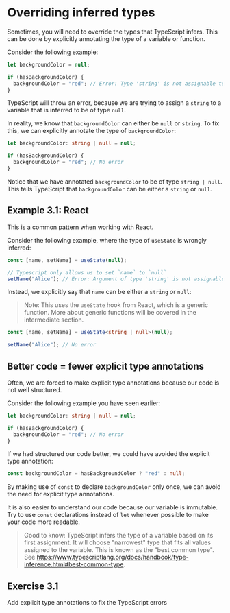 # Overriding inferred types

Sometimes, you will need to override the types that TypeScript infers. This can be done by explicitly annotating the type of a variable or function.

Consider the following example:

```ts
let backgroundColor = null;

if (hasBackgroundColor) {
  backgroundColor = "red"; // Error: Type 'string' is not assignable to type 'null'
}
```

TypeScript will throw an error, because we are trying to assign a `string` to a variable that is inferred to be of type `null`.

In reality, we know that `backgroundColor` can either be `null` or `string`. To fix this, we can explicitly annotate the type of `backgroundColor`:

```ts
let backgroundColor: string | null = null;

if (hasBackgroundColor) {
  backgroundColor = "red"; // No error
}
```

Notice that we have annotated `backgroundColor` to be of type `string | null`. This tells TypeScript that `backgroundColor` can be either a `string` or `null`.

## Example 3.1: React

This is a common pattern when working with React.

Consider the following example, where the type of `useState` is wrongly inferred:

```ts
const [name, setName] = useState(null);

// Typescript only allows us to set `name` to `null`
setName("Alice"); // Error: Argument of type 'string' is not assignable to parameter of type 'SetStateAction<null>'

```

Instead, we explicitly say that `name` can be either a `string` or `null`:

> Note: This uses the `useState` hook from React, which is a generic function. More about generic functions will be covered in the intermediate section.

```ts
const [name, setName] = useState<string | null>(null);

setName("Alice"); // No error
```

## Better code = fewer explicit type annotations

Often, we are forced to make explicit type annotations because our code is not well structured.

Consider the following example you have seen earlier:

```ts
let backgroundColor: string | null = null;

if (hasBackgroundColor) {
  backgroundColor = "red"; // No error
}
```

If we had structured our code better, we could have avoided the explicit type annotation:

```ts
const backgroundColor = hasBackgroundColor ? "red" : null;
```

By making use of `const` to declare `backgroundColor` only once, we can avoid the need for explicit type annotations.

It is also easier to understand our code because our variable is immutable. Try to use `const` declarations instead of `let` whenever possible to make your code more readable.

> Good to know: TypeScript infers the type of a variable based on its first assignment. It will choose "narrowest" type that fits all values assigned to the variable. This is known as the "best common type".
> See https://www.typescriptlang.org/docs/handbook/type-inference.html#best-common-type.

## Exercise 3.1

Add explicit type annotations to fix the TypeScript errors